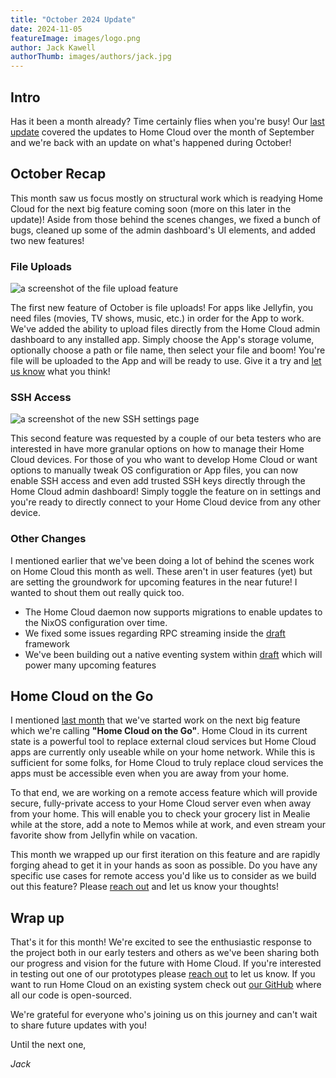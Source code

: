 ```yaml
---
title: "October 2024 Update"
date: 2024-11-05
featureImage: images/logo.png
author: Jack Kawell
authorThumb: images/authors/jack.jpg
---
```


## Intro

Has it been a month already? Time certainly flies when you're busy! Our [last update](/blog/september-2024-update) covered the updates to Home Cloud over the month of September and we're back with an update on what's happened during October!

## October Recap

This month saw us focus mostly on structural work which is readying Home Cloud for the next big feature coming soon (more on this later in the update)! Aside from those behind the scenes changes, we fixed a bunch of bugs, cleaned up some of the admin dashboard's UI elements, and added two new features!

### File Uploads

![a screenshot of the file upload feature](/images/blog/upload-feature.png)

The first new feature of October is file uploads! For apps like Jellyfin, you need files (movies, TV shows, music, etc.) in order for the App to work. We've added the ability to upload files directly from the Home Cloud admin dashboard to any installed app. Simply choose the App's storage volume, optionally choose a path or file name, then select your file and boom! You're file will be uploaded to the App and will be ready to use. Give it a try and [let us know](/contact) what you think!

### SSH Access

![a screenshot of the new SSH settings page](/images/blog/ssh-settings.png)

This second feature was requested by a couple of our beta testers who are interested in have more granular options on how to manage their Home Cloud devices. For those of you who want to develop Home Cloud or want options to manually tweak OS configuration or App files, you can now enable SSH access and even add trusted SSH keys directly through the Home Cloud admin dashboard! Simply toggle the feature on in settings and you're ready to directly connect to your Home Cloud device from any other device.

### Other Changes

I mentioned earlier that we've been doing a lot of behind the scenes work on Home Cloud this month as well. These aren't in user features (yet) but are setting the groundwork for upcoming features in the near future! I wanted to shout them out really quick too.

- The Home Cloud daemon now supports migrations to enable updates to the NixOS configuration over time.
- We fixed some issues regarding RPC streaming inside the [draft](https://github.com/steady-bytes/draft) framework
- We've been building out a native eventing system within [draft](https://github.com/steady-bytes/draft) which will power many upcoming features

## Home Cloud on the Go

I mentioned [last month](/blog/september-2024-update) that we've started work on the next big feature which we're calling **"Home Cloud on the Go"**. Home Cloud in its current state is a powerful tool to replace external cloud services but Home Cloud apps are currently only useable while on your home network. While this is sufficient for some folks, for Home Cloud to truly replace cloud services the apps must be accessible even when you are away from your home.

To that end, we are working on a remote access feature which will provide secure, fully-private access to your Home Cloud server even when away from your home. This will enable you to check your grocery list in Mealie while at the store, add a note to Memos while at work, and even stream your favorite show from Jellyfin while on vacation.

This month we wrapped up our first iteration on this feature and are rapidly forging ahead to get it in your hands as soon as possible. Do you have any specific use cases for remote access you'd like us to consider as we build out this feature? Please [reach out](/contact) and let us know your thoughts!

## Wrap up

That's it for this month! We're excited to see the enthusiastic response to the project both in our early testers and others as we've been sharing both our progress and vision for the future with Home Cloud. If you're interested in testing out one of our prototypes please [reach out](/contact) to let us know. If you want to run Home Cloud on an existing system check out [our GitHub](https://github.com/home-cloud-io) where all our code is open-sourced.

We're grateful for everyone who's joining us on this journey and can't wait to share future updates with you!

Until the next one,

*Jack*
